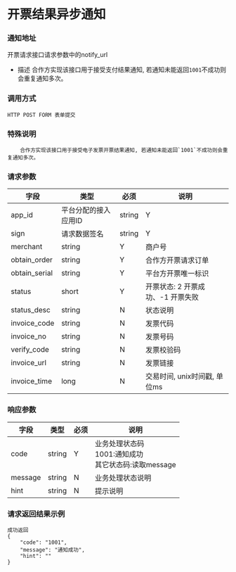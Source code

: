 # 开票结果异步通知

### 通知地址
 开票请求接口请求参数中的notify_url
- 描述
  合作方实现该接口用于接受支付结果通知, 若通知未能返回`1001`不成功则会重复通知多次。
### 调用方式

	HTTP POST FORM 表单提交

### 特殊说明
        合作方实现该接口用于接受电子发票开票结果通知, 若通知未能返回`1001`不成功则会重复通知多次。

### 请求参数

| 字段          | 类型   | 必须 | 说明                              |
| ------------- | ------ | ---- | --------------------------------- |
| app_id             | 平台分配的接入应用ID                                         | string |  Y   | op1234567723122                  |
| sign               | 请求数据签名                                                 | string |  Y   | C65FCAC2D3FB5E2D3D4AD93DD20C8C39 |
| merchant      | string | Y    | 商户号                            |
| obtain_order  | string | Y    | 合作方开票请求订单                |
| obtain_serial | string | Y    | 平台方开票唯一标识                |
| status        | short  | Y    | 开票状态: 2 开票成功、-1 开票失败 |
| status_desc   | string | N    | 状态说明                          |
| invoice_code  | string | N    | 发票代码                          |
| invoice_no    | string | N    | 发票号码                          |
| verify_code   | string | N    | 发票校验码                        |
| invoice_url   | string | N    | 发票链接                          |
| invoice_time  | long   | N    | 交易时间, unix时间戳, 单位ms      |

### 响应参数

| 字段    | 类型   | 必须 | 说明                                                       |
| ------- | ------ | ---- | ---------------------------------------------------------- |
| code    | string | Y    | 业务处理状态码<br>1001:通知成功<br/>其它状态码:读取message |
| message | string | N    | 业务处理状态说明                                           |
| hint    | string | N    | 提示说明                                                   |


### 请求返回结果示例

```
成功返回
{
	"code": "1001",
	"message": "通知成功",
	"hint": ""
}
```
